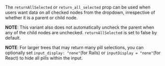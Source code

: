 The `returnAllSelected` or `return_all_selected` prop can be used when users want data on all checked nodes from the dropdown, irrespective of whether it is a parent or child node.

**NOTE**: This variant also does not automatically uncheck the parent when any of the child nodes are unchecked. `returnAllSelected` is set to false by default.

**NOTE**: For larger trees that may return many pill selections, you can optionally set `input_display: "none"`(for Rails) or `inputDisplay = "none"`(for React) to hide all pills within the input.

